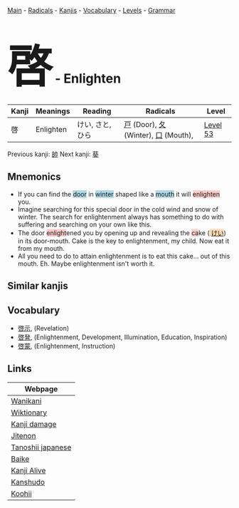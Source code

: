<style> bigfont {font-size: 100px}</style>
[Main](../README.md) -
[Radicals](../radicals.md) -
[Kanjis](../kanjis.md) -
[Vocabulary](../vocabulary.md) -
[Levels](../levels.md) -
[Grammar](../grammar.md)
# <bigfont> 啓</bigfont> - Enlighten 

| Kanji | Meanings | Reading | Radicals | Level |
| --- | --- | --- | --- | --- |
| 啓 | Enlighten | けい, さと, ひら | [戸](../radicals/戸.md) (Door), [夂](../radicals/夂.md) (Winter), [口](../radicals/口.md) (Mouth),  | [Level 53](../levels/wk_level53.md) |

Previous kanji: [帥](帥.md) Next kanji: [葵](葵.md) 

## Mnemonics
 * If you can find the <span style="background-color:#ADD8E6"> door</span> in <span style="background-color:#ADD8E6"> winter</span> shaped like a <span style="background-color:#ADD8E6"> mouth</span> it will <span style="background-color:#ffcccb"> enlighten</span> you.
* Imagine searching for this special door in the cold wind and snow of winter. The search for enlightenment always has something to do with suffering and searching on your own like this.
* The door <span style="background-color:#ffcccb"> enlight</span>ened you by opening up and revealing the <span style="background-color:#ffcccb"> ca</span>ke (<span style="background-color:#fed8b1"> [けい](https://jisho.org/search/けい)</span>) in its door-mouth. Cake is the key to enlightenment, my child. Now eat it from my mouth.
* All you need to do to attain enlightenment is to eat this cake... out of this mouth. Eh. Maybe enlightenment isn't worth it.


## Similar kanjis
 


## Vocabulary
 * [啓示](../vocabulary/啓.md), (Revelation)
* [啓発](../vocabulary/啓.md), (Enlightenment, Development, Illumination, Education, Inspiration)
* [啓蒙](../vocabulary/啓.md), (Enlightenment, Instruction)



## Links 

| Webpage |
| --- |
| [Wanikani          ](https://www.wanikani.com/kanji/啓) |
| [Wiktionary        ](https://en.wiktionary.org/wiki/啓) |
| [Kanji damage      ](http://www.kanjidamage.com/kanji/search?utf8=✓&q=啓) |
| [Jitenon           ](https://jitenon.com/kanji/啓) |
| [Tanoshii japanese ](https://www.tanoshiijapanese.com/dictionary/kanji.cfm?k=啓) |
| [Baike             ](https://baike.baidu.com/item/啓) |
| [Kanji Alive       ](https://app.kanjialive.com/啓) |
| [Kanshudo          ](https://www.kanshudo.com/searchmn?q=啓) |
| [Koohii            ](https://kanji.koohii.com/study/kanji/啓) |
